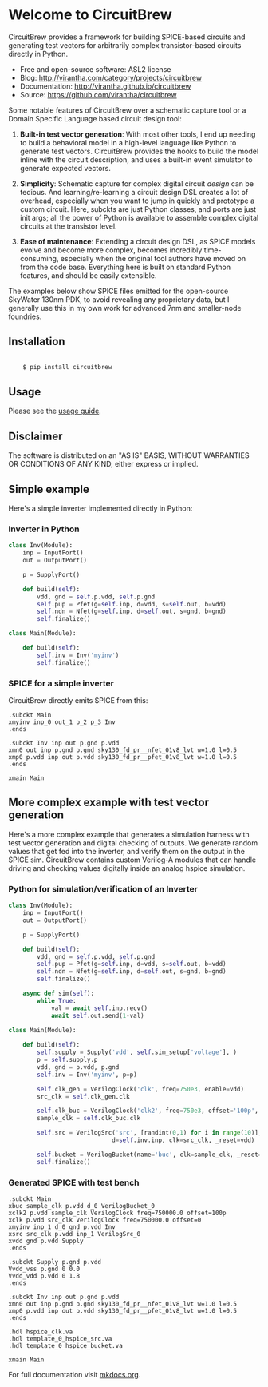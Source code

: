 # Welcome to CircuitBrew

CircuitBrew provides a framework for building SPICE-based circuits and generating test vectors 
for arbitrarily complex transistor-based circuits directly in Python.  

* Free and open-source software: ASL2 license
* Blog: http://virantha.com/category/projects/circuitbrew
* Documentation: http://virantha.github.io/circuitbrew
* Source: https://github.com/virantha/circuitbrew

Some notable features of CircuitBrew over a schematic capture tool or a Domain
Specific Language based circuit design tool:  

1. **Built-in test vector generation**: With most other tools, I end up needing
to build a behavioral model in a high-level language like Python to
generate test vectors.  CircuitBrew provides the hooks to build the model inline with the
circuit description, and uses a built-in event simulator to generate expected vectors.

2. **Simplicity**: Schematic capture for complex digital circuit *design* can be
tedious. And learning/re-learning a circuit design DSL creates a lot of
overhead, especially when you want to jump in quickly and prototype a custom circuit. Here, 
subckts are just Python classes, and ports are just init args; all the power of Python is
available to assemble complex digital circuits at the transistor level.

3. **Ease of maintenance**: Extending a circuit design DSL, as SPICE models
evolve and become more complex, becomes incredibly time-consuming, especially
when the original tool authors have moved on from the code base.  Everything
here is built on standard Python features, and should be easily extensible.

The examples below show SPICE files emitted for the open-source SkyWater 130nm PDK, to avoid 
revealing any proprietary data, but I generally use this in my own work for advanced 7nm
and smaller-node foundries.

## Installation

``` sh

    $ pip install circuitbrew

```
## Usage
Please see the [usage guide](usage/). 

## Disclaimer

The software is distributed on an "AS IS" BASIS, WITHOUT
WARRANTIES OR CONDITIONS OF ANY KIND, either express or implied.

## Simple example
Here's a simple inverter implemented directly in Python:

### Inverter in Python
``` py
class Inv(Module):
    inp = InputPort()
    out = OutputPort()

    p = SupplyPort()

    def build(self):
        vdd, gnd = self.p.vdd, self.p.gnd
        self.pup = Pfet(g=self.inp, d=vdd, s=self.out, b=vdd)
        self.ndn = Nfet(g=self.inp, d=self.out, s=gnd, b=gnd)
        self.finalize()

class Main(Module):

    def build(self):
        self.inv = Inv('myinv')
        self.finalize()
```

### SPICE for a simple inverter
CircuitBrew directly emits SPICE from this:

``` spice 
.subckt Main 
xmyinv inp_0 out_1 p_2 p_3 Inv
.ends

.subckt Inv inp out p.gnd p.vdd
xmn0 out inp p.gnd p.gnd sky130_fd_pr__nfet_01v8_lvt w=1.0 l=0.5
xmp0 p.vdd inp out p.vdd sky130_fd_pr__pfet_01v8_lvt w=1.0 l=0.5
.ends

xmain Main
```

## More complex example with test vector generation
Here's a more complex example that generates a simulation harness with test vector
generation and digital checking of outputs.  We generate random values that get
fed into the inverter, and verify them on the output in the SPICE sim.  CircuitBrew
contains custom Verilog-A modules that can handle driving and checking values digitally
inside an analog hspice simulation.

### Python for simulation/verification of an Inverter
``` py
class Inv(Module):
    inp = InputPort()
    out = OutputPort()

    p = SupplyPort()

    def build(self):
        vdd, gnd = self.p.vdd, self.p.gnd
        self.pup = Pfet(g=self.inp, d=vdd, s=self.out, b=vdd)
        self.ndn = Nfet(g=self.inp, d=self.out, s=gnd, b=gnd)
        self.finalize()

    async def sim(self):
        while True:
            val = await self.inp.recv()
            await self.out.send(1-val)
    
class Main(Module):

    def build(self):
        self.supply = Supply('vdd', self.sim_setup['voltage'], )
        p = self.supply.p
        vdd, gnd = p.vdd, p.gnd
        self.inv = Inv('myinv', p=p)

        self.clk_gen = VerilogClock('clk', freq=750e3, enable=vdd)
        src_clk = self.clk_gen.clk

        self.clk_buc = VerilogClock('clk2', freq=750e3, offset='100p', enable=vdd)
        sample_clk = self.clk_buc.clk

        self.src = VerilogSrc('src', [randint(0,1) for i in range(10)], 
                             d=self.inv.inp, clk=src_clk, _reset=vdd)

        self.bucket = VerilogBucket(name='buc', clk=sample_clk, _reset=vdd, d=self.inv.out)
        self.finalize()
```

### Generated SPICE with test bench

``` spice
.subckt Main 
xbuc sample_clk p.vdd d_0 VerilogBucket_0
xclk2 p.vdd sample_clk VerilogClock freq=750000.0 offset=100p
xclk p.vdd src_clk VerilogClock freq=750000.0 offset=0
xmyinv inp_1 d_0 gnd p.vdd Inv
xsrc src_clk p.vdd inp_1 VerilogSrc_0
xvdd gnd p.vdd Supply
.ends

.subckt Supply p.gnd p.vdd
Vvdd_vss p.gnd 0 0.0
Vvdd_vdd p.vdd 0 1.8
.ends

.subckt Inv inp out p.gnd p.vdd
xmn0 out inp p.gnd p.gnd sky130_fd_pr__nfet_01v8_lvt w=1.0 l=0.5
xmp0 p.vdd inp out p.vdd sky130_fd_pr__pfet_01v8_lvt w=1.0 l=0.5
.ends

.hdl hspice_clk.va
.hdl template_0_hspice_src.va
.hdl template_0_hspice_bucket.va

xmain Main
```
For full documentation visit [mkdocs.org](https://www.mkdocs.org).



